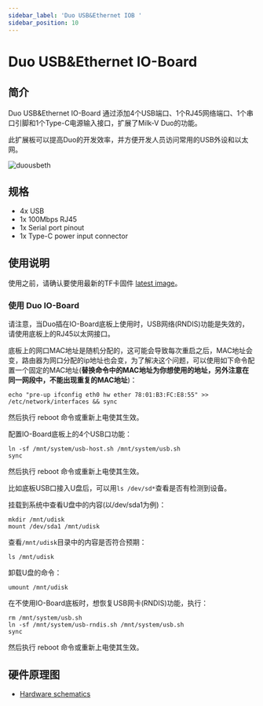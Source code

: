```yaml
---
sidebar_label: 'Duo USB&Ethernet IOB '
sidebar_position: 10
---
```

# Duo USB&Ethernet IO-Board

## 简介

Duo USB&Ethernet IO-Board 通过添加4个USB端口、1个RJ45网络端口、1个串口引脚和1个Type-C电源输入接口，扩展了Milk-V Duo的功能。

此扩展板可以提高Duo的开发效率，并方便开发人员访问常用的USB外设和以太网。

![duousbeth](/docs/duo/duousbethiob.webp)

## 规格

- 4x USB
- 1x 100Mbps RJ45
- 1x Serial port pinout
- 1x Type-C power input connector

## 使用说明
使用之前，请确认要使用最新的TF卡固件 [latest image](https://milkv.io/docs/duo/resources/image-sdk)。

### 使用 Duo IO-Board

请注意，当Duo插在IO-Board底板上使用时，USB网络(RNDIS)功能是失效的，请使用底板上的RJ45以太网接口。

底板上的网口MAC地址是随机分配的，这可能会导致每次重启之后，MAC地址会变，路由器为网口分配的ip地址也会变，为了解决这个问题，可以使用如下命令配置一个固定的MAC地址(**替换命令中的MAC地址为你想使用的地址，另外注意在同一网段中，不能出现重复的MAC地址**)：
```
echo "pre-up ifconfig eth0 hw ether 78:01:B3:FC:E8:55" >> /etc/network/interfaces && sync
```
然后执行 reboot 命令或重新上电使其生效。

配置IO-Board底板上的4个USB口功能：
~~~
ln -sf /mnt/system/usb-host.sh /mnt/system/usb.sh
sync
~~~
然后执行 reboot 命令或重新上电使其生效。

比如底板USB口接入U盘后，可以用`ls /dev/sd*`查看是否有检测到设备。

挂载到系统中查看U盘中的内容(以/dev/sda1为例)：
```
mkdir /mnt/udisk
mount /dev/sda1 /mnt/udisk
```
查看`/mnt/udisk`目录中的内容是否符合预期：
```
ls /mnt/udisk
```

卸载U盘的命令：
```
umount /mnt/udisk
```

在不使用IO-Board底板时，想恢复USB网卡(RNDIS)功能，执行：
~~~
rm /mnt/system/usb.sh
ln -sf /mnt/system/usb-rndis.sh /mnt/system/usb.sh
sync
~~~
然后执行 reboot 命令或重新上电使其生效。

## 硬件原理图
- [Hardware schematics](https://github.com/milkv-duo/accessories/blob/master/Duo_USB%26Ethernet_IOB/duo_iob_v1.11.pdf)
